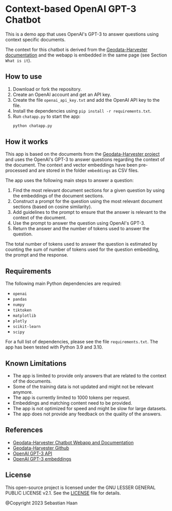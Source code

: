 # Context-based OpenAI GPT-3 Chatbot

This is a demo app that uses OpenAI's GPT-3 to answer questions using context specific documents. 

The context for this chatbot is derived from the [Geodata-Harvester documentation](https://sydney-informatics-hub.github.io/geodata-harvester/) and the webapp is embedded in the same page (see Section `What is it`).


## How to use

1. Download or fork the repository.
2. Create an OpenAI account and get an API key.
3. Create the file `openai_api_key.txt` and add the OpenAI API key to the file.
4. Install the dependencies using `pip install -r requirements.txt`.
5. Run `chatapp.py` to start the app:
    ```bash
    python chatapp.py
    ```

## How it works

This app is based on the documents from the [Geodata-Harvester project](https://github.com/Sydney-Informatics-Hub/geodata-harvester) and uses the OpenAI's GPT-3 to answer questions regarding the context of the document.
The context and vector embeddings have been pre-processed and are stored in the folder `embeddings` as CSV files.

The app uses the following main steps to answer a question:

1. Find the most relevant document sections for a given question by using the embeddings of the document sections.
2. Construct a prompt for the question using the most relevant document sections (based on cosine similarity).
3. Add guidelines to the prompt to ensure that the answer is relevant to the context of the document.
4. Use the prompt to answer the question using OpenAI's GPT-3.
5. Return the answer and the number of tokens used to answer the question.

The total number of tokens used to answer the question is estimated by counting the sum of number of tokens used for the question embedding, the prompt and the response.

## Requirements

The following main Python dependencies are required:

- `openai`
- `pandas`
- `numpy`
- `tiktoken`
- `matplotlib`
- `plotly`
- `scikit-learn`
- `scipy`

For a full list of dependencies, please see the file `requirements.txt`.
The app has been tested with Python 3.9 and 3.10.


## Known Limitations

- The app is limited to provide only answers that are related to the context of the documents.
- Some of the training data is not updated and might not be relevant anymore.
- The app is currently limited to 1000 tokens per request.
- Embeddings and matching content need to be provided.
- The app is not optimized for speed and might be slow for large datasets.
- The app does not provide any feedback on the quality of the answers.


## References

- [Geodata-Harvester Chatbot Webapp and Documentation](https://sydney-informatics-hub.github.io/geodata-harvester/)
- [Geodata-Harvester Github](https://github.com/Sydney-Informatics-Hub/geodata-harvester)
- [OpenAI GPT-3 API](https://platform.openai.com/docs/introduction)
- [OpenAI GPT-3 embeddings](https://platform.openai.com/docs/guides/embeddings)

## License

This open-source project is licensed under the GNU LESSER GENERAL PUBLIC LICENSE v2.1. See the [LICENSE](LICENSE) file for details.

@Copyright 2023 Sebastian Haan